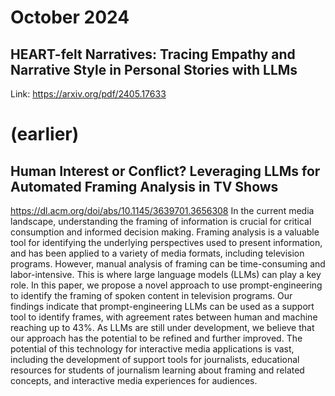 # October 2024

## HEART-felt Narratives: Tracing Empathy and Narrative Style in Personal Stories with LLMs
Link: https://arxiv.org/pdf/2405.17633

# (earlier)

## Human Interest or Conflict? Leveraging LLMs for Automated Framing Analysis in TV Shows
https://dl.acm.org/doi/abs/10.1145/3639701.3656308
In the current media landscape, understanding the framing of information is crucial for critical consumption and informed decision making. Framing analysis is a valuable tool for identifying the underlying perspectives used to present information, and has been applied to a variety of media formats, including television programs. However, manual analysis of framing can be time-consuming and labor-intensive. This is where large language models (LLMs) can play a key role. In this paper, we propose a novel approach to use prompt-engineering to identify the framing of spoken content in television programs. Our findings indicate that prompt-engineering LLMs can be used as a support tool to identify frames, with agreement rates between human and machine reaching up to 43%. As LLMs are still under development, we believe that our approach has the potential to be refined and further improved. The potential of this technology for interactive media applications is vast, including the development of support tools for journalists, educational resources for students of journalism learning about framing and related concepts, and interactive media experiences for audiences.
